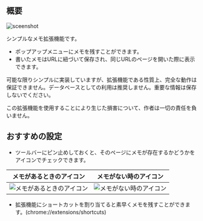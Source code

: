 ## 概要

![sceenshot](./screenshot.png)

シンプルなメモ拡張機能です。
- ポップアップメニューにメモを残すことができます。
- 書いたメモはURLに紐づいて保存され、同じURLのページを開いた際に表示できます。

可能な限りシンプルに実装していますが、拡張機能である性質上、完全な動作は保証できません。データベースとしての利用は推奨しません。重要な情報は保存しないでください。

この拡張機能を使用することにより生じた損害について、作者は一切の責任を負いません。

## おすすめの設定

- ツールバーにピン止めしておくと、そのページにメモが存在するかどうかをアイコンでチェックできます。

<div align="center">

| メモがあるときのアイコン | メモがない時のアイコン |
|:------------------------:|:----------------------:|
| ![メモがあるときのアイコン](icon.png) | ![メモがない時のアイコン](icon-gray.png) |

</div>

- 拡張機能にショートカットを割り当てると素早くメモを残すことができます。(chrome://extensions/shortcuts)
